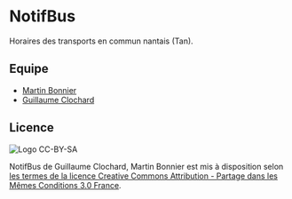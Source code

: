 NotifBus
========

Horaires des transports en commun nantais (Tan). 


Equipe
-------
* [Martin Bonnier](http://wuips.com/martinbonnier)
* [Guillaume Clochard](http://wuips.com/guillaume)


Licence
-------
![Logo CC-BY-SA](http://i.creativecommons.org/l/by-sa/3.0/fr/88x31.png)

NotifBus de Guillaume Clochard, Martin Bonnier est mis à disposition selon [les termes de la licence Creative Commons Attribution - Partage dans les Mêmes Conditions 3.0 France](http://creativecommons.org/licenses/by-sa/3.0/fr/).
